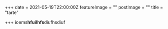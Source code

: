 +++
date = 2021-05-19T22:00:00Z
featureImage = ""
postImage = ""
title = "tarte"

+++
ioems**hfuilhfs**diufhsdiuf
